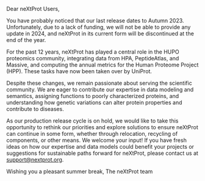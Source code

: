 Dear neXtProt Users,

You have probably noticed that our last release dates to Autumn 2023. Unfortunately, due to a lack of funding, we will not be able to provide any update in 2024, and neXtProt in its current form will be discontinued at the end of the year.

For the past 12 years, neXtProt has played a central role in the HUPO proteomics community, integrating data from HPA, PeptideAtlas, and Massive, and computing the annual metrics for the Human Proteome Project (HPP). These tasks have now been taken over by UniProt.

Despite these changes, we remain passionate about serving the scientific community. We are eager to contribute our expertise in data modeling and semantics, assigning functions to poorly characterized proteins, and understanding how genetic variations can alter protein properties and contribute to diseases.

As our production release cycle is on hold, we would like to take this opportunity to rethink our priorities and explore solutions to ensure neXtProt can continue in some form, whether through relocation, recycling of components, or other means. We welcome your input! If you have fresh ideas on how our expertise and data models could benefit your projects or suggestions for sustainable paths forward for neXtProt, please contact us at [support@nextprot.org](mailto:support@nextprot.org).

Wishing you a pleasant summer break,
The neXtProt team
